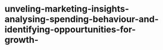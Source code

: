 # unveling-marketing-insights-analysing-spending-behaviour-and-identifying-oppourtunities-for-growth-